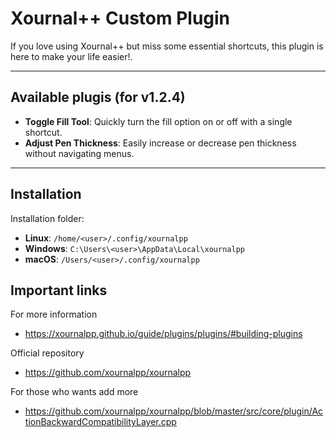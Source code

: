 # Xournal++ Custom Plugin

If you love using Xournal++ but miss some essential shortcuts, this plugin is here to make your life easier!.

---

## Available plugis (for v1.2.4)

- **Toggle Fill Tool**: Quickly turn the fill option on or off with a single shortcut.
- **Adjust Pen Thickness**: Easily increase or decrease pen thickness without navigating menus.

---

## Installation

Installation folder:
   - **Linux**: `/home/<user>/.config/xournalpp`
   - **Windows**: `C:\Users\<user>\AppData\Local\xournalpp`
   - **macOS**: `/Users/<user>/.config/xournalpp`


## Important links
For more information
- https://xournalpp.github.io/guide/plugins/plugins/#building-plugins

Official repository
- https://github.com/xournalpp/xournalpp

For those who wants add more
- https://github.com/xournalpp/xournalpp/blob/master/src/core/plugin/ActionBackwardCompatibilityLayer.cpp
